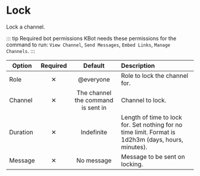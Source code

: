 # Lock <Badge type='tip' text='Slash' />

Lock a channel.

::: tip Required bot permissions
KBot needs these permissions for the command to run: `View Channel`, `Send Messages`, `Embed Links`, `Manage Channels`.
:::

| Option   | Required |              Default               | Description                                                                                         |
|----------|:--------:|:----------------------------------:|:----------------------------------------------------------------------------------------------------|
| Role     |    ✕     |             @everyone              | Role to lock the channel for.                                                                       |
| Channel  |    ✕     | The channel the command is sent in | Channel to lock.                                                                                    |
| Duration |    ✕     |             Indefinite             | Length of time to lock for. Set nothing for no time limit. Format is 1d2h3m (days, hours, minutes). |
| Message  |    ✕     |             No message             | Message to be sent on locking.                                                                      |
